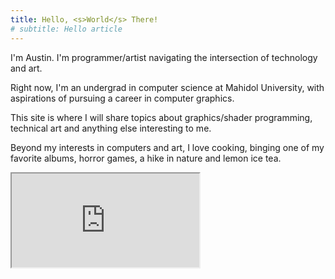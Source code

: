 ```yaml
---
title: Hello, <s>World</s> There!
# subtitle: Hello article
---
```


I'm Austin. I'm programmer/artist navigating the intersection of technology and art.

Right now, I'm an undergrad in computer science at Mahidol University, with aspirations of pursuing a career in computer graphics.

This site is where I will share topics about graphics/shader programming, technical art and anything else interesting to me.

Beyond my interests in computers and art, I love cooking, binging one of my favorite albums, horror games, a hike in nature and lemon ice tea. 

<div class="flex">

<iframe title="ThreeJs" class=" overscroll-none w-full h-[250px] sm:h-[250px] md:h-[150px] lg:h-[300px] " importance="low" loading="lazy" sandbox="allow-scripts" src="http://localhost:5500/overview/teapot/index.html"></iframe>

</div>

